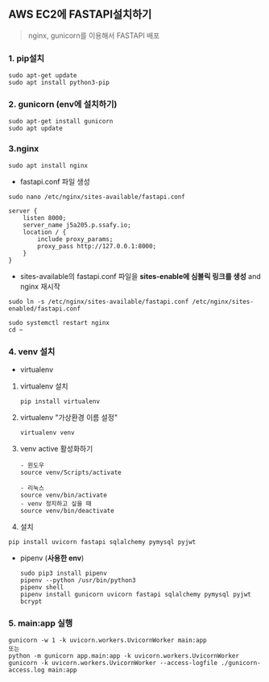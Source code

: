 ## AWS EC2에 FASTAPI설치하기

> nginx, gunicorn를 이용해서 FASTAPI 배포

### 1. pip설치

```
sudo apt-get update
sudo apt install python3-pip
```

### 2. gunicorn (env에 설치하기)

```
sudo apt-get install gunicorn
sudo apt update
```

### 3.nginx

```
sudo apt install nginx
```

- fastapi.conf 파일 생성

```
sudo nano /etc/nginx/sites-available/fastapi.conf

server {
	listen 8000;
	server_name j5a205.p.ssafy.io;
	location / {
		include proxy_params;
		proxy_pass http://127.0.0.1:8000;
	}
}
```

- sites-available의 fastapi.conf 파일을 **sites-enable에 심볼릭 링크를 생성** and nginx 재시작

```
sudo ln -s /etc/nginx/sites-available/fastapi.conf /etc/nginx/sites-enabled/fastapi.conf 

sudo systemctl restart nginx
cd ~
```



### 4. venv 설치

* virtualenv

1. virtualenv 설치

   ````pip install virtualenv
   pip install virtualenv
   ````

2. virtualenv "가상환경 이름 설정"

   ```
   virtualenv venv
   ```

3. venv active 활성화하기

   ```
   - 윈도우
   source venv/Scripts/activate 
   
   - 리눅스
   source venv/bin/activate
   - venv 정지하고 싶을 때
   source venv/bin/deactivate
   ```

4.  설치

   ```
   pip install uvicorn fastapi sqlalchemy pymysql pyjwt
   ```

* pipenv (**사용한 env**)

  ```
  sudo pip3 install pipenv
  pipenv --python /usr/bin/python3
  pipenv shell
  pipenv install gunicorn uvicorn fastapi sqlalchemy pymysql pyjwt bcrypt
  ```

  

### 5. main:app 실행

```
gunicorn -w 1 -k uvicorn.workers.UvicornWorker main:app
또는
python -m gunicorn app.main:app -k uvicorn.workers.UvicornWorker
gunicorn -k uvicorn.workers.UvicornWorker --access-logfile ./gunicorn-access.log main:app
```

